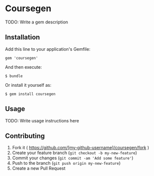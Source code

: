 # Coursegen

TODO: Write a gem description

## Installation

Add this line to your application's Gemfile:

    gem 'coursegen'

And then execute:

    $ bundle

Or install it yourself as:

    $ gem install coursegen

## Usage

TODO: Write usage instructions here

## Contributing

1. Fork it ( https://github.com/[my-github-username]/coursegen/fork )
2. Create your feature branch (`git checkout -b my-new-feature`)
3. Commit your changes (`git commit -am 'Add some feature'`)
4. Push to the branch (`git push origin my-new-feature`)
5. Create a new Pull Request
